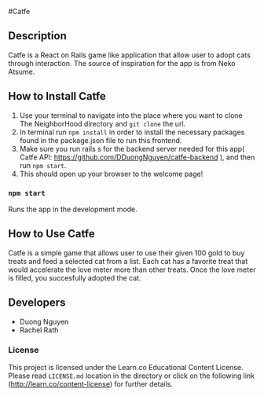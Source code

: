 #Catfe

## Description

Catfe is a React on Rails game like application that allow user to adopt cats through interaction. 
The source of inspiration for the app is from Neko Atsume. 

## How to Install Catfe

1. Use your terminal to navigate into the place where you want to clone The NeighborHood directory and `git clone` the url.
2. In terminal run `npm install` in order to install the necessary packages found in the package.json file to run this frontend.
3. Make sure you run rails s for the backend server needed for this app( Catfe API: https://github.com/DDuongNguyen/catfe-backend ), and then run `npm start`.
4. This should open up your browser to the welcome page!

### `npm start`

Runs the app in the development mode.<br>

## How to Use Catfe

Catfe is a simple game that allows user to use their given 100 gold to buy treats and feed a selected cat from a list. 
Each cat has a favorite treat that would accelerate the love meter more than other treats.
Once the love meter is filled, you succesfully adopted the cat.

## Developers
* Duong Nguyen  
* Rachel Rath

### License
This project is licensed under the Learn.co Educational Content License. Please read `LICENSE.md` location in the directory or click on the following link (http://learn.co/content-license) for further details.
